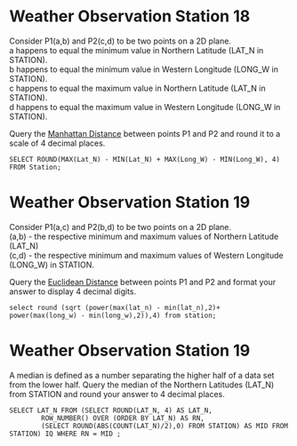 # Weather Observation Station 18  
  
Consider P1(a,b) and P2(c,d) to be two points on a 2D plane.  
a happens to equal the minimum value in Northern Latitude (LAT_N in STATION).  
b happens to equal the minimum value in Western Longitude (LONG_W in STATION).  
c happens to equal the maximum value in Northern Latitude (LAT_N in STATION).  
d happens to equal the maximum value in Western Longitude (LONG_W in STATION).  
  
Query the [Manhattan Distance](https://xlinux.nist.gov/dads/HTML/manhattanDistance.html) between points P1 and P2 and round it to a scale of 4 decimal places.  

	SELECT ROUND(MAX(Lat_N) - MIN(Lat_N) + MAX(Long_W) - MIN(Long_W), 4)
	FROM Station;
# Weather Observation Station 19  
  
Consider P1(a,c) and P2(b,d) to be two points on a 2D plane.   
(a,b) - the respective minimum and maximum values of Northern Latitude (LAT_N)  
(c,d) - the respective minimum and maximum values of Western Longitude (LONG_W) in STATION.  
  
Query the [Euclidean Distance](https://en.wikipedia.org/wiki/Euclidean_distance) between points P1 and P2 and format your answer to display 4 decimal digits.  

  	select round (sqrt (power(max(lat_n) - min(lat_n),2)+ power(max(long_w) - min(long_w),2)),4) from station;

# Weather Observation Station 19  

A median is defined as a number separating the higher half of a data set from the lower half. Query the median of the Northern Latitudes (LAT_N) from STATION and round your answer to 4  decimal places.

 	SELECT LAT_N FROM (SELECT ROUND(LAT_N, 4) AS LAT_N,
            ROW_NUMBER() OVER (ORDER BY LAT_N) AS RN,
            (SELECT ROUND(ABS(COUNT(LAT_N)/2),0) FROM STATION) AS MID FROM STATION) IQ WHERE RN = MID ;

